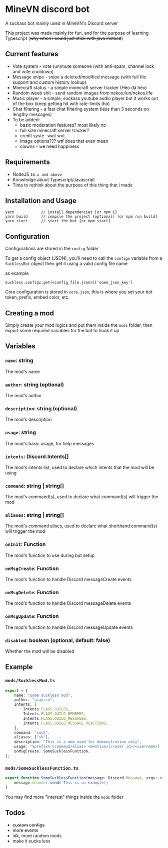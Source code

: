 # MineVN discord bot

A suckass bot mainly used in MineVN's Discord server

This project was made mainly for fun, and for the purpose of learning Typescript (~~why when i could just stick with java instead~~)

## Current features

-   Vote system - vote (un)mute someone (with anti-spam, channel lock and vote cooldown)
-   Message snipe - snipe a deleted/modified message (with full file support and custom history lookup)
-   Minecraft status - a simple minecraft server tracker (Hẻo đã hẻo)
-   Random weeb shit - send random images from nekos.fun/nekos.life
-   Music player - a simple, suckass youtube audio player but it works out of the box (keep getting hit with rate-limits tho)
-	Chat filtering - a fast chat filtering system (less than 3 seconds on lengthy messages)
-   To be added:
    -   basic moderation features? most likely no
    -   full size minecraft server tracker?
    -   credit syste- wait wut
    -   image options??? wtf does that even mean
    -   clowns - we need happiness

## Requirements

-   NodeJS `16.x and above`
-   Knowledge about Typescript/Javascript
-   Time to rethink about the purpose of this thing that i made

## Installation and Usage

```
yarn            // install dependencies [or npm i]
yarn build      // compile the project (optional) [or npm run build]
yarn start      // start the bot [or npm start]
```

## Configuration

Configurations are stored in the `config` folder

To get a config object (JSON), you'll need to call the `configs` variable from a `SucklessBot` object then get it using a valid config file name

as example
```JS
Suckless.configs.get(<config_file.json>)['some_json_key']
```

Core configuration is stored in ``core.json``, this is where you set your bot token, prefix, embed color, etc.

## Creating a mod

Simply create your mod logics and put them inside the `mods` folder, then export some required variables for the bot to hook it up

## Variables

### `name`: string

The mod's name

### `author`: string (optional)

The mod's author

### `description`: string (optional)

The mod's description

### `usage`: string

The mod's basic usage, for help messages

### `intents`: Discord.Intents[]

The mod's intents list, used to declare which intents that the mod will be using

### `command`: string | string[]

The mod's command(s), used to declare what command(s) will trigger the mod

### `aliases`: string | string[]

The mod's command alises, used to declare what shorthand command(s) will trigger the mod

### `onInit`: Function

The mod's function to use during bot setup

### `onMsgCreate`: Function

The mod's function to handle Discord messageCreate events

### `onMsgDelete`: Function

The mod's function to handle Discord messageDelete events

### `onMsgUpdate`: Function

The mod's function to handle Discord messageUpdate events

### `disabled`: boolean (optional, default: false)

Whether the mod will be disabled

## Example

### `mods/SucklessMod.ts`

```ts
export = {
	name: "Some suckless mod",
	author: "acayrin",
	intents: [
		Intents.FLAGS.GUILDS,
		Intents.FLAGS.GUILD_MEMBERS,
		Intents.FLAGS.GUILD_MESSAGES,
		Intents.FLAGS.GUILD_MESSAGE_REACTIONS,
	],
	command: "suck",
	aliases: ["sk"],
	description: "This is a mod used for demonstration only",
	usage: "%prefix% <command/alias> <mention>[/<user id>/<username>] [args]",
	onMsgCreate: SomeSucklessFunction,
};
```

### `mods/SomeSucklessFunction.ts`

```ts
export function SomeSucklessFunction(message: Discord.Message, args: string[], bot: Bot) {
    message.channel.send('This is an example);
}
```

You may find more "interest" things inside the `mods` folder

## Todos

-   ~~custom configs~~
-   more events
-   idk, more random mods
-   make it sucks less
